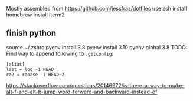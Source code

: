 Mostly assembled from https://github.com/jessfraz/dotfiles
use zsh
install homebrew
install iterm2
## finish python
source ~/.zshrc
pyenv install 3.8
pyenv install 3.10
pyenv global 3.8
TODO:
Find way to append following to `.gitconfig`:
```
[alias]
last = log -1 HEAD
re2 = rebase -i HEAD~2
```
https://stackoverflow.com/questions/20146972/is-there-a-way-to-make-alt-f-and-alt-b-jump-word-forward-and-backward-instead-of
